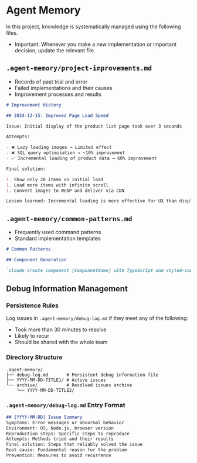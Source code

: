 # Agent Memory

In this project, knowledge is systematically managed using the following files.

- Important: Whenever you make a new implementation or important decision, update the relevant file.

## `.agent-memory/project-improvements.md`

- Records of past trial and error
- Failed implementations and their causes
- Improvement processes and results

```md
# Improvement History

## 2024-12-15: Improved Page Load Speed

Issue: Initial display of the product list page took over 3 seconds

Attempts:

- ❌ Lazy loading images → Limited effect
- ❌ SQL query optimization → ~10% improvement
- ✅ Incremental loading of product data → 60% improvement

Final solution:

1. Show only 20 items on initial load
1. Load more items with infinite scroll
1. Convert images to WebP and deliver via CDN

Lesson learned: Incremental loading is more effective for UX than displaying all items at once.
```

## `.agent-memory/common-patterns.md`

- Frequently used command patterns
- Standard implementation templates

```md
# Common Patterns

## Component Generation

`claude create component [ComponentName] with TypeScript and styled-components`
```

## Debug Information Management

### Persistence Rules

Log issues in `.agent-memory/debug-log.md` if they meet any of the following:

- Took more than 30 minutes to resolve
- Likely to recur
- Should be shared with the whole team

### Directory Structure

```
.agent-memory/
├── debug-log.md       # Persistent debug information file
├── YYYY-MM-DD-TITLE1/ # Active issues
└── archive/           # Resolved issues archive
    └── YYYY-MM-DD-TITLE2/
```

### `.agent-memory/debug-log.md` Entry Format

```md
## [YYYY-MM-DD] Issue Summary
Symptoms: Error messages or abnormal behavior
Environment: OS, Node.js, browser version
Reproduction steps: Specific steps to reproduce
Attempts: Methods tried and their results
Final solution: Steps that reliably solved the issue
Root cause: Fundamental reason for the problem
Prevention: Measures to avoid recurrence
```
